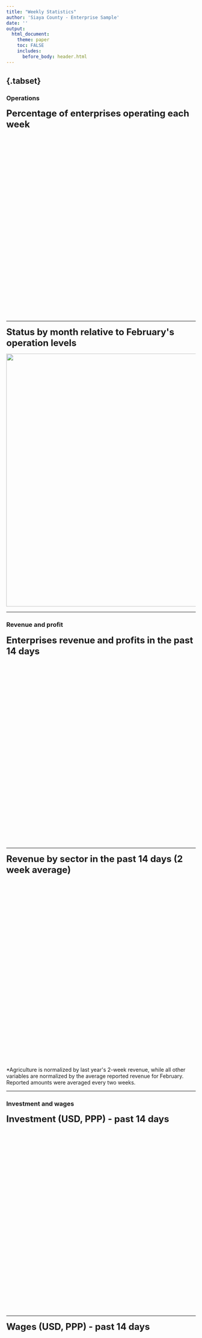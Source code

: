 ```yaml
---
title: "Weekly Statistics"
author: 'Siaya County - Enterprise Sample'
date: ''
output:
  html_document:
    theme: paper
    toc: FALSE
    includes: 
      before_body: header.html
---
```




  
##  {.tabset}

### Operations

<font size="5">**Percentage of enterprises operating each week**</font> 

<!--html_preserve--><div id="htmlwidget-f5af8f47bb4e7981828d" style="width:672px;height:480px;" class="dygraphs html-widget"></div>
<script type="application/json" data-for="htmlwidget-f5af8f47bb4e7981828d">{"x":{"attrs":{"axes":{"x":{"pixelsPerLabel":90,"drawGrid":false,"drawAxis":true},"y":{"valueRange":[0,110],"drawGrid":false,"drawAxis":true}},"series":{"Operational":{"axis":"y","strokeWidth":4}},"title":"","labels":["week","Operational"],"retainDateWindow":false,"colors":["rgb(78,125,219)","rgb(78,125,219)"],"xlabel":"Weeks","ylabel":"% Operating Enterprises","legend":"auto","labelsDivWidth":500,"labelsShowZeroValues":true,"labelsSeparateLines":false,"stackedGraph":true,"fillGraph":false,"fillAlpha":0.15,"stepPlot":false,"drawPoints":true,"pointSize":4,"drawGapEdgePoints":false,"connectSeparatedPoints":false,"strokeWidth":1,"strokeBorderColor":"white","colorValue":0.5,"colorSaturation":1,"includeZero":true,"drawAxesAtZero":false,"logscale":false,"axisTickSize":3,"axisLineColor":"black","axisLineWidth":4,"axisLabelColor":"black","axisLabelFontSize":14,"axisLabelWidth":60,"drawGrid":true,"gridLineWidth":0.3,"rightGap":5,"digitsAfterDecimal":2,"labelsKMB":false,"labelsKMG2":false,"labelsUTC":false,"maxNumberWidth":6,"animatedZooms":false,"mobileDisableYTouch":true,"disableZoom":false,"highlightCircleSize":3,"highlightSeriesBackgroundAlpha":0.5,"highlightSeriesOpts":{"strokeWidth":3},"hideOverlayOnMouseOut":true},"annotations":[{"x":"1","shortText":"May 10","width":60,"height":25,"attachAtBottom":true,"series":"Operational"},{"x":"5","shortText":"June 13","width":60,"height":25,"attachAtBottom":true,"series":"Operational"}],"shadings":[],"events":[{"pos":4.1,"label":"June","labelLoc":"bottom","color":"gray","strokePattern":[1,0],"axis":"x"}],"format":"numeric","data":[[0,1,2,3,4,5,6],[null,81.5660629272461,76.2140121459961,69.360237121582,78.2049865722656,77.5077667236328,null]],"fixedtz":false,"tzone":"","plugins":{"Crosshair":{"direction":"vertical"}}},"evals":[],"jsHooks":[]}</script><!--/html_preserve-->

*** 

<font size="5">**Status by month relative to February's operation levels**</font> 

<img src="siaya_enterprises_files/figure-html/unnamed-chunk-1-1.png" width="672" />

*** 
### Revenue and profit  
<font size="5">**Enterprises revenue and profits in the past 14 days**</font>
<!--html_preserve--><div id="htmlwidget-ea1ec9b3b48e25a8a8c9" style="width:672px;height:480px;" class="dygraphs html-widget"></div>
<script type="application/json" data-for="htmlwidget-ea1ec9b3b48e25a8a8c9">{"x":{"attrs":{"axes":{"x":{"pixelsPerLabel":50,"drawGrid":false,"drawAxis":true},"y":{"drawGrid":false,"drawAxis":true}},"series":{"Total enterprise revenue":{"axis":"y","strokeWidth":4},"Total enterprise profits":{"axis":"y","strokeWidth":4}},"title":"","labels":["week","Total enterprise revenue","Total enterprise profits"],"retainDateWindow":false,"colors":["rgb(78,125,219)","rgb(204,0,0)"],"xlabel":"Survey Week","ylabel":"USD, PPP","stackedGraph":false,"fillGraph":false,"fillAlpha":0.15,"stepPlot":false,"drawPoints":true,"pointSize":4,"drawGapEdgePoints":false,"connectSeparatedPoints":true,"strokeWidth":1,"strokeBorderColor":"white","colorValue":0.5,"colorSaturation":1,"includeZero":true,"drawAxesAtZero":false,"logscale":false,"axisTickSize":3,"axisLineColor":"black","axisLineWidth":4,"axisLabelColor":"black","axisLabelFontSize":14,"axisLabelWidth":60,"drawGrid":true,"gridLineWidth":0.3,"rightGap":5,"digitsAfterDecimal":2,"labelsKMB":false,"labelsKMG2":false,"labelsUTC":false,"maxNumberWidth":6,"animatedZooms":false,"mobileDisableYTouch":true,"disableZoom":false,"highlightCircleSize":3,"highlightSeriesBackgroundAlpha":0.5,"highlightSeriesOpts":{"strokeWidth":3},"legend":"auto","labelsDivWidth":200,"labelsShowZeroValues":true,"labelsSeparateLines":true,"hideOverlayOnMouseOut":true},"annotations":[],"shadings":[],"events":[{"pos":-0.2,"label":"May","labelLoc":"bottom","color":"gray","strokePattern":[1,0],"axis":"x"},{"pos":-4.5,"label":"April","labelLoc":"bottom","color":"gray","strokePattern":[1,0],"axis":"x"},{"pos":-8.8,"label":"March","labelLoc":"bottom","color":"gray","strokePattern":[1,0],"axis":"x"},{"pos":4.1,"label":"June","labelLoc":"bottom","color":"gray","strokePattern":[1,0],"axis":"x"},{"pos":-7,"label":"Lockdown begins","labelLoc":"top","color":"black","strokePattern":[7,3],"axis":"x"}],"format":"numeric","data":[[-11,-10,-9,-7,-6,-3,0,1,2,3,4,5,6],[null,176.686397385391,null,128.936958274464,null,116.730147964579,null,77.1771926879883,106.331916809082,114.880355834961,100.850425720215,108.133842468262,null],[null,56.3443683432146,null,38.2447296181242,null,31.992786056431,null,25.9948272705078,30.0485153198242,29.3729076385498,28.5328674316406,26.2798194885254,null]],"fixedtz":false,"tzone":"","plugins":{"Crosshair":{"direction":"vertical"}}},"evals":[],"jsHooks":[]}</script><!--/html_preserve-->

*** 
<font size="5">**Revenue by sector in the past 14 days (2 week average)**</font>
<!--html_preserve--><div id="htmlwidget-271b1fc4f2bf9137692b" style="width:672px;height:480px;" class="dygraphs html-widget"></div>
<script type="application/json" data-for="htmlwidget-271b1fc4f2bf9137692b">{"x":{"attrs":{"axes":{"x":{"pixelsPerLabel":50,"drawGrid":false,"drawAxis":true},"y":{"drawGrid":false,"drawAxis":true}},"series":{"Services":{"axis":"y","strokeWidth":4},"Retail":{"axis":"y","strokeWidth":4},"Manufacturing":{"axis":"y","strokeWidth":4},"Agriculture*":{"axis":"y","strokeWidth":4}},"title":"","labels":["week","Services","Retail","Manufacturing","Agriculture*"],"retainDateWindow":false,"colors":["rgb(78,125,219)","darkgreen","rgb(204,0,0)","rgb(102,0,204)"],"xlabel":"Survey Week","ylabel":"Normalized revenue","stackedGraph":false,"fillGraph":false,"fillAlpha":0.15,"stepPlot":false,"drawPoints":true,"pointSize":4,"drawGapEdgePoints":false,"connectSeparatedPoints":true,"strokeWidth":1,"strokeBorderColor":"white","colorValue":0.5,"colorSaturation":1,"includeZero":true,"drawAxesAtZero":false,"logscale":false,"axisTickSize":3,"axisLineColor":"black","axisLineWidth":4,"axisLabelColor":"black","axisLabelFontSize":14,"axisLabelWidth":60,"drawGrid":true,"gridLineWidth":0.3,"rightGap":5,"digitsAfterDecimal":2,"labelsKMB":false,"labelsKMG2":false,"labelsUTC":false,"maxNumberWidth":6,"animatedZooms":false,"mobileDisableYTouch":true,"disableZoom":false,"highlightCircleSize":3,"highlightSeriesBackgroundAlpha":0.5,"highlightSeriesOpts":{"strokeWidth":3},"legend":"auto","labelsDivWidth":200,"labelsShowZeroValues":true,"labelsSeparateLines":true,"hideOverlayOnMouseOut":true},"annotations":[],"shadings":[],"events":[{"pos":-0.2,"label":"May","labelLoc":"bottom","color":"gray","strokePattern":[1,0],"axis":"x"},{"pos":-4.5,"label":"April","labelLoc":"bottom","color":"gray","strokePattern":[1,0],"axis":"x"},{"pos":-8.8,"label":"March","labelLoc":"bottom","color":"gray","strokePattern":[1,0],"axis":"x"},{"pos":4.1,"label":"June","labelLoc":"bottom","color":"gray","strokePattern":[1,0],"axis":"x"},{"pos":-7,"label":"Lockdown begins","labelLoc":"top","color":"black","strokePattern":[7,3],"axis":"x"}],"format":"numeric","data":[[-11,-10,-9,-7,-6,-3,-5,-4,-2.5,-0.5,1.5,3.5,5,6],[null,100,null,72.2012250610596,null,65.6571105806256,null,null,null,null,48.6563841852261,53.9088092886,58.5766766202803,null],[null,100,null,75.3225596142854,null,67.3499852618617,null,null,null,null,50.9493594983579,53.8616947349421,55.8007592942063,null],[null,100,null,69.8355769590301,null,67.0736909791258,null,null,null,null,34.8664317487493,62.5263487351807,47.6747308031866,null],[null,null,null,null,null,null,null,77.1474273275543,52.4299325910808,44.6352999843415,42.4628776987394,28.4889697426368,null,null]],"fixedtz":false,"tzone":"","plugins":{"Crosshair":{"direction":"vertical"}}},"evals":[],"jsHooks":[]}</script><!--/html_preserve-->

\*Agriculture is normalized by last year's 2-week revenue, while all other variables are normalized by the average reported revenue for February. Reported amounts were averaged every two weeks. 

*** 

### Investment and wages

<font size="5">**Investment (USD, PPP) - past 14 days**</font>
<!--html_preserve--><div id="htmlwidget-f4b74d515f090f19decb" style="width:672px;height:480px;" class="dygraphs html-widget"></div>
<script type="application/json" data-for="htmlwidget-f4b74d515f090f19decb">{"x":{"attrs":{"axes":{"x":{"pixelsPerLabel":50,"drawGrid":false,"drawAxis":true},"y":{"drawGrid":false,"drawAxis":true}},"series":{"Investment":{"axis":"y","strokeWidth":4}},"title":"","labels":["week","Investment"],"retainDateWindow":false,"xlabel":"Survey Week","ylabel":"USD, PPP","legend":"auto","labelsDivWidth":250,"labelsShowZeroValues":true,"labelsSeparateLines":false,"stackedGraph":false,"fillGraph":false,"fillAlpha":0.15,"stepPlot":false,"drawPoints":true,"pointSize":4,"drawGapEdgePoints":false,"connectSeparatedPoints":false,"strokeWidth":1,"strokeBorderColor":"white","colors":["#E41A1C","#377EB8","#4DAF4A","#984EA3","#FF7F00"],"colorValue":0.5,"colorSaturation":1,"includeZero":true,"drawAxesAtZero":false,"logscale":false,"axisTickSize":3,"axisLineColor":"black","axisLineWidth":4,"axisLabelColor":"black","axisLabelFontSize":14,"axisLabelWidth":60,"drawGrid":true,"gridLineWidth":0.3,"rightGap":5,"digitsAfterDecimal":2,"labelsKMB":false,"labelsKMG2":false,"labelsUTC":false,"maxNumberWidth":6,"animatedZooms":false,"mobileDisableYTouch":true,"disableZoom":false,"highlightCircleSize":3,"highlightSeriesBackgroundAlpha":0.5,"highlightSeriesOpts":{"strokeWidth":3},"hideOverlayOnMouseOut":true},"annotations":[{"x":"1","shortText":"May 10","width":60,"height":25,"attachAtBottom":true,"series":"Investment"},{"x":"5","shortText":"June 13","width":60,"height":25,"attachAtBottom":true,"series":"Investment"}],"shadings":[],"events":[{"pos":-1,"label":"February","labelLoc":"bottom","color":"gray","strokePattern":[1,0],"axis":"x"},{"pos":-0.5,"label":"Lockdown begins March 15","labelLoc":"bottom","color":"black","strokePattern":[7,3],"axis":"x"}],"format":"numeric","data":[[-2,-1,0,1,2,3,4,5,6],[null,1.45918334171204,null,1.26553380489349,0.435268700122833,0.263492524623871,0.529117107391357,0.161967679858208,null]],"fixedtz":false,"tzone":"","plugins":{"Crosshair":{"direction":"vertical"}}},"evals":[],"jsHooks":[]}</script><!--/html_preserve-->
  
  ***  
  
  
<font size="5">**Wages (USD, PPP) - past 14 days**</font>
<!--html_preserve--><div id="htmlwidget-afcdbff7e902556d18e3" style="width:672px;height:480px;" class="dygraphs html-widget"></div>
<script type="application/json" data-for="htmlwidget-afcdbff7e902556d18e3">{"x":{"attrs":{"axes":{"x":{"pixelsPerLabel":50,"drawGrid":false,"drawAxis":true},"y":{"drawGrid":false,"drawAxis":true}},"series":{"Wages":{"axis":"y","strokeWidth":4}},"title":"","labels":["week","Wages"],"retainDateWindow":false,"xlabel":"Survey Week","ylabel":"USD, PPP","legend":"auto","labelsDivWidth":250,"labelsShowZeroValues":true,"labelsSeparateLines":false,"stackedGraph":false,"fillGraph":false,"fillAlpha":0.15,"stepPlot":false,"drawPoints":true,"pointSize":4,"drawGapEdgePoints":false,"connectSeparatedPoints":false,"strokeWidth":1,"strokeBorderColor":"white","colors":["#66C2A5","#FC8D62","#8DA0CB","#E78AC3","#A6D854"],"colorValue":0.5,"colorSaturation":1,"includeZero":true,"drawAxesAtZero":false,"logscale":false,"axisTickSize":3,"axisLineColor":"black","axisLineWidth":4,"axisLabelColor":"black","axisLabelFontSize":14,"axisLabelWidth":60,"drawGrid":true,"gridLineWidth":0.3,"rightGap":5,"digitsAfterDecimal":2,"labelsKMB":false,"labelsKMG2":false,"labelsUTC":false,"maxNumberWidth":6,"animatedZooms":false,"mobileDisableYTouch":true,"disableZoom":false,"highlightCircleSize":3,"highlightSeriesBackgroundAlpha":0.5,"highlightSeriesOpts":{"strokeWidth":3},"hideOverlayOnMouseOut":true},"annotations":[{"x":"1","shortText":"May 10","width":60,"height":25,"attachAtBottom":true,"series":"Wages"},{"x":"5","shortText":"June 13","width":60,"height":25,"attachAtBottom":true,"series":"Wages"},{"x":"-10","shortText":"February","width":60,"height":25,"attachAtBottom":true,"series":"Wages"}],"shadings":[],"events":[{"pos":-1,"label":"February","labelLoc":"bottom","color":"gray","strokePattern":[1,0],"axis":"x"},{"pos":-0.5,"label":"Lockdown begins March 15","labelLoc":"bottom","color":"black","strokePattern":[7,3],"axis":"x"},{"pos":-7,"label":"Lockdown begins","labelLoc":"top","color":"black","strokePattern":[7,3],"axis":"x"},{"pos":-5,"label":"Dusk-to-dawn curfew imposed","labelLoc":"top","color":"black","strokePattern":[7,3],"axis":"x"}],"format":"numeric","data":[[-2,-1,0,1,2,3,4,5,6],[null,27.0204217242254,null,15.6310539245605,6.92780876159668,7.74123382568359,8.35074710845947,9.57260131835938,null]],"fixedtz":false,"tzone":"","plugins":{"Crosshair":{"direction":"vertical"}}},"evals":[],"jsHooks":[]}</script><!--/html_preserve-->

  
***     


### COVID-19  
<font size="5">**COVID-19 Impact**</font>

How has COVID-19 affected this business?*  

<!--html_preserve--><div id="htmlwidget-9503a3b3f9740536b434" style="width:672px;height:480px;" class="dygraphs html-widget"></div>
<script type="application/json" data-for="htmlwidget-9503a3b3f9740536b434">{"x":{"attrs":{"axes":{"x":{"pixelsPerLabel":90,"drawGrid":false,"drawAxis":true},"y":{"drawGrid":false,"drawAxis":true}},"series":{"Reduction in demand/customers":{"axis":"y","strokeWidth":4},"Has not affected":{"axis":"y","strokeWidth":4},"Other":{"axis":"y","strokeWidth":4}},"title":"","labels":["week","Reduction in demand/customers","Has not affected","Other"],"retainDateWindow":false,"xlabel":"Weeks","ylabel":"USD, PPP","legend":"auto","labelsDivWidth":500,"labelsShowZeroValues":true,"labelsSeparateLines":false,"stackedGraph":true,"fillGraph":false,"fillAlpha":0.15,"stepPlot":false,"drawPoints":true,"pointSize":4,"drawGapEdgePoints":false,"connectSeparatedPoints":false,"strokeWidth":1,"strokeBorderColor":"white","colors":["#E41A1C","#377EB8","#4DAF4A","#984EA3","#FF7F00"],"colorValue":0.5,"colorSaturation":1,"includeZero":true,"drawAxesAtZero":false,"logscale":false,"axisTickSize":3,"axisLineColor":"black","axisLineWidth":4,"axisLabelColor":"black","axisLabelFontSize":14,"axisLabelWidth":60,"drawGrid":true,"gridLineWidth":0.3,"rightGap":5,"digitsAfterDecimal":2,"labelsKMB":false,"labelsKMG2":false,"labelsUTC":false,"maxNumberWidth":6,"animatedZooms":false,"mobileDisableYTouch":true,"disableZoom":false,"highlightCircleSize":3,"highlightSeriesBackgroundAlpha":0.5,"highlightSeriesOpts":{"strokeWidth":3},"hideOverlayOnMouseOut":true},"annotations":[{"x":"1","shortText":"May 10","width":60,"height":25,"attachAtBottom":true,"series":"Other"},{"x":"5","shortText":"June 13","width":60,"height":25,"attachAtBottom":true,"series":"Other"}],"shadings":[],"events":[],"format":"numeric","data":[[0,1,2,3,4,5,6],[null,86.5889129638672,96.8803100585938,92.4593276977539,93.0724792480469,95.2498474121094,null],[null,8.13311386108398,2.49124002456665,4.3764967918396,3.68861484527588,3.79236268997192,null],[null,4.39930152893066,0.386738419532776,1.36706185340881,1.60807108879089,0.534392356872559,null]],"fixedtz":false,"tzone":"","plugins":{"Crosshair":{"direction":"vertical"}}},"evals":[],"jsHooks":[]}</script><!--/html_preserve-->
    
*This is for the proportion of enterprises currently operating.  

  ***  
### Layoffs

<font size="5">**Temporal distribution of layoffs relative to February's employment level**</font>
<img src="siaya_enterprises_files/figure-html/unnamed-chunk-3-1.png" width="672" />


*** 


## {}
      
These data comes from phone survey interviews conducted by [REMIT Kenya](http://remitkenya.co.ke/) in Siaya County, Kenya. We are collecting data for a sample of ~5,000 enterprises in the county, which is representative of the whole population of enterprises. At the same time, our weekly sampling method assures weekly representativeness of the overall sample.

So far we have interviewed 3,041 enterprises, with the following distribution per week:

| Week	| Dates	| Number of surveys |
|------|:-----:|:---------:|
| Week 1 |	10 May 2020 - 16 May 2020	| 532 |
| Week 2 |	17 May 2020 - 23 May 2020	| 458 |
| Week 3 |	24 May 2020 - 30 May 2020	| 434 |
| Week 4 |	31 May 2020 - 06 June 2020	| 732 |
| Week 5 |	07 May 2020 - 13 June 2020	| 885 |



